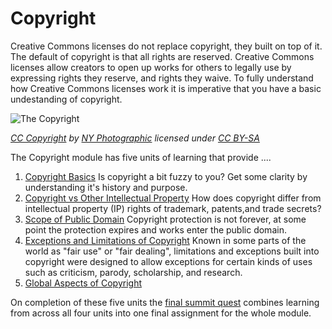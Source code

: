 # Copyright

Creative Commons licenses do not replace copyright, they built on top of it. The default of copyright is that all rights are reserved. Creative Commons licenses allow creators to open up works for others to legally use by expressing rights they reserve, and rights they waive. To fully understand how Creative Commons licenses work it is imperative that you have a basic undestanding of copyright. 

![The Copyright](https://github.com/creativecommons/cc-cert-map/blob/master/images/copyright/copyright.jpg "Copyright")

*[CC Copyright](http://thebluediamondgallery.com/c/copyright.html) by [NY Photographic](http://nyphotographic.com/) licensed under [CC BY-SA](http://creativecommons.org/licenses/by-sa/3.0/)*


The Copyright module has five units of learning that provide ....

1. [Copyright Basics](basics.md) Is copyright a bit fuzzy to you? Get some clarity by understanding it's history and purpose.
2. [Copyright vs Other Intellectual Property](other-ip.md) How does copyright differ from intellectual property (IP) rights of trademark, patents,and trade secrets?
3. [Scope of Public Domain](public-domain.md) Copyright protection is not forever, at some point the protection expires and works enter the public domain. 
4. [Exceptions and Limitations of Copyright](exceptions-limitations.md) Known in some parts of the world as "fair use" or "fair dealing",  limitations and exceptions built into copyright were designed to allow exceptions for certain kinds of uses such as criticism, parody, scholarship, and research.
5. [Global Aspects of Copyright](global.md)


On completion of these five units the [final summit quest](copyright-summit-quest.md) combines learning from across all four units into one final assignment for the whole module.
